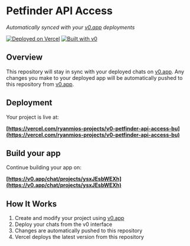 # Petfinder API Access

*Automatically synced with your [v0.app](https://v0.app) deployments*

[![Deployed on Vercel](https://img.shields.io/badge/Deployed%20on-Vercel-black?style=for-the-badge&logo=vercel)](https://vercel.com/ryanmios-projects/v0-petfinder-api-access-bu)
[![Built with v0](https://img.shields.io/badge/Built%20with-v0.app-black?style=for-the-badge)](https://v0.app/chat/projects/ysxJEsbWEXh)

## Overview

This repository will stay in sync with your deployed chats on [v0.app](https://v0.app).
Any changes you make to your deployed app will be automatically pushed to this repository from [v0.app](https://v0.app).

## Deployment

Your project is live at:

**[https://vercel.com/ryanmios-projects/v0-petfinder-api-access-bu](https://vercel.com/ryanmios-projects/v0-petfinder-api-access-bu)**

## Build your app

Continue building your app on:

**[https://v0.app/chat/projects/ysxJEsbWEXh](https://v0.app/chat/projects/ysxJEsbWEXh)**

## How It Works

1. Create and modify your project using [v0.app](https://v0.app)
2. Deploy your chats from the v0 interface
3. Changes are automatically pushed to this repository
4. Vercel deploys the latest version from this repository
